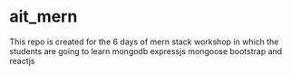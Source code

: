 # ait_mern
This repo is created for the 6 days of mern stack workshop in which the students are going to learn mongodb expressjs mongoose bootstrap and reactjs
